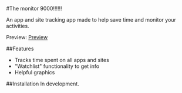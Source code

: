 #The monitor 9000!!!!!!

An app and site tracking app made to help save time and monitor your activities. 

Preview:
[Preview](preview.png)

##Features
* Tracks time spent on all apps and sites 
* "Watchlist" functionality to get info
* Helpful graphics 

##Installation 
In development. 
